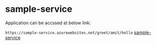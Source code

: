 # sample-service

Application can be accssed at below link:

`https://sample-service.azurewebsites.net/greet/amit/hello` [sample-service](https://sample-service.azurewebsites.net/greet/amit/hello) 

